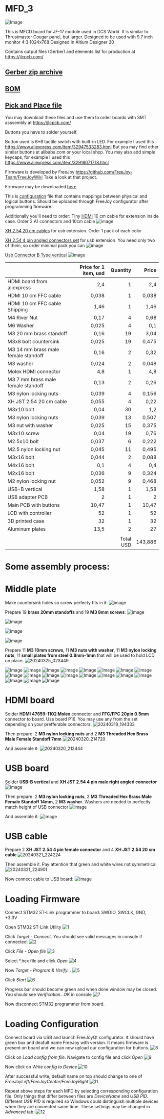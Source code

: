 # MFD_3
![Image](https://github.com/godor2008/MFD_3/blob/small_buttons/MFD/Image/small_buttons.jpg)

This is MFCD board for JF-17 module used in DCS World. It is similar to Thrustmaster Cougar panel, but larger. Designed to be used with 9.7 inch monitor 4:3 1024x768
Designed in Altium Designer 20

Contains output files (Gerber) and elements list for production at https://jlcpcb.com/

[Gerber zip archive](https://github.com/godor2008/MFD_3/blob/small_buttons/MFD/Project%20Outputs%20for%20Mfd3/Project%20Outputs%20for%20Mfd3.zip)
---------------
[BOM](https://github.com/godor2008/MFD_3/blob/small_buttons/MFD/Project%20Outputs%20for%20Mfd3/Bill%20of%20Materials-Mfd3.xlsx)
-------------
[Pick and Place file](https://github.com/godor2008/MFD_3/blob/small_buttons/MFD/Project%20Outputs%20for%20Mfd3/Pick%20Place%20for%20Mfd3.csv)
-----------
You may download these files and use them to order boards with SMT asssembly at https://jlcpcb.com/

Buttons you have to solder yourself.

Button used is 6*6 tactile switch with built-in LED. For example I used this https://www.aliexpress.com/item/32947533283.html
But you may find other similar buttons at alibaba.com or your local shop.
You may also add simple keycaps, for example I used this https://www.aliexpress.com/item/32918071718.html

Firmware is developed by FreeJoy https://github.com/FreeJoy-Team/FreeJoyWiki
Take a look at that project. 

Firmware may be downloaded [here](https://github.com/godor2008/MFD_3/blob/small_buttons/MFD/Firmware/FreeJoy_v1_7_1b3.hex)

This is [configuration](https://github.com/godor2008/MFD_3/blob/small_buttons/MFD/Firmware/new_FreeJoyLeft.cfg) file that contains mappings between physical and logical buttons. Should be uploaded through FreeJoy configurator after programming firmware.

Additionally you'll need to order:
Tiny [HDMI](https://vi.aliexpress.com/item/33057698628.html) 10 cm cable for extension inside case. Order 2 A1 connectors and 10cm cable
![image](https://github.com/godor2008/MFD_3/assets/1040630/173b196d-916a-4216-9e6a-b11b741dd1af)

[XH 2.54 20 cm cables](https://vi.aliexpress.com/item/1005002160765607.html) for usb extension. Order 1 pack of each color

[XH 2.54 4 pin angled connectors set](https://vi.aliexpress.com/item/4000029752260.html) for usb extension. You need only two of them, so order minimal pack you can
![image](https://github.com/godor2008/MFD_3/assets/1040630/b1e457af-7536-40e4-b954-ec63185189ee)

[Usb Connector B Type vertical](https://vi.aliexpress.com/item/32947971157.html)
![image](https://github.com/godor2008/MFD_3/assets/1040630/5e891ae7-79d2-415f-b64a-cc2c8a94e054)




|                                     | Price for 1 item, usd |  Quantity |   Price |
|-------------------------------------|----------------------:|----------:|--------:|
| HDMI board from aliexpress          |                   2,4 |         1 |     2,4 |
| HDMI 10 cm FFC cable                |                 0,038 |         1 |   0,038 |
| HDMI 10 cm FFC cable Shipping       |                  1,46 |         1 |    1,46 |
| M4 River Nut                        |                  0,17 |         4 |    0,68 |
| M6 Washer                           |                 0,025 |         4 |     0,1 |
| M3 20 mm brass standoff             |                  0,16 |        19 |    3,04 |
| M3x8 bolt countersink               |                 0,025 |        19 |   0,475 |
| M3 14 mm brass male female standoff |                  0,16 |         2 |    0,32 |
| M3 washer                           |                 0,024 |         2 |   0,048 |
| Molex HDMI connector                |                   4,8 |         1 |     4,8 |
| M3 7 mm brass male female standoff  |                  0,13 |         2 |    0,26 |
| M3 nylon locking nuts               |                 0,039 |         4 |   0,156 |
| XH JST 2.54 20 cm cable             |                 0,055 |         4 |    0,22 |
| M3x10 bolt                          |                  0,04 |        30 |     1,2 |
| M3 nylon locking nuts               |                 0,039 |        13 |   0,507 |
| M3 nut with washer                  |                 0,025 |        15 |   0,375 |
| M3x10 screw                         |                  0,04 |        19 |    0,76 |
| M2.5x10 bolt                        |                 0,037 |         6 |   0,222 |
| M2.5 nylon locking nut              |                 0,045 |        11 |   0,495 |
| M3x16 bolt                          |                 0,044 |         2 |   0,088 |
| M4x16 bolt                          |                   0,1 |         4 |     0,4 |
| M2x16 bolt                          |                 0,036 |         9 |   0,324 |
| M2 nylon locking nut                |                 0,052 |         9 |   0,468 |
| USB-B vertical                      |                  1,58 |         1 |    1,58 |
| USB adapter PCB                     |                     2 |         1 |       2 |
| Main PCB with buttons               |                 10,47 |         1 |   10,47 |
| LCD with controller                 |                    52 |         1 |      52 |
| 3D printed case                     |                    32 |         1 |      32 |
| Aluminum plates                     |                  13,5 |         2 |      27 |
|                                     |                       |           |         |
|                                     |                       | Total USD | 143,886 |



# Some assembly process:

# Middle plate
Make countersink holes so screw perfecty fits in it:
![image](https://github.com/godor2008/MFD_3/assets/1040630/c6b313ae-16f2-4fa6-8e5a-dd94683cdaaf)

Prepare 19 **brass 20mm standoffs** and 19 **M3 8mm screws**:
![image](https://github.com/godor2008/MFD_3/assets/1040630/30bbc73b-e3de-4bdf-82d5-37a4c2673435)

![image](https://github.com/godor2008/MFD_3/assets/1040630/4c4778ec-4bcc-4461-99d4-3b523ac12dd3)

![image](https://github.com/godor2008/MFD_3/assets/1040630/f4dcfc7c-a225-43a4-adcb-48c940849672)

![image](https://github.com/godor2008/MFD_3/assets/1040630/8f3b9fde-597b-4e88-ace9-6cad563f495e)

Prepare 11 **M3 10mm screws**, 11 **M3 nuts with washer**, 11 **M3 nylon locking nuts**, 11 **small plates from steel 0.8mm-1mm** that will be used to hold LCD on place.
![20240325_023449](https://github.com/godor2008/MFD_3/assets/1040630/51011179-de8f-4617-a918-5ee8e36b7897)



![Image](https://github.com/godor2008/MFD_3/blob/small_buttons/Images/1.jpg)
![Image](https://github.com/godor2008/MFD_3/blob/small_buttons/Images/2.jpg)
![Image](https://github.com/godor2008/MFD_3/blob/small_buttons/Images/3.jpg)
![Image](https://github.com/godor2008/MFD_3/blob/small_buttons/Images/4.jpg)
![Image](https://github.com/godor2008/MFD_3/blob/small_buttons/Images/5.jpg)
![Image](https://github.com/godor2008/MFD_3/blob/small_buttons/Images/6.jpg)
![Image](https://github.com/godor2008/MFD_3/blob/small_buttons/Images/7.jpg)
![Image](https://github.com/godor2008/MFD_3/blob/small_buttons/Images/8.jpg)
![Image](https://github.com/godor2008/MFD_3/blob/small_buttons/Images/9.jpg)
![Image](https://github.com/godor2008/MFD_3/blob/small_buttons/Images/10.jpg)
![Image](https://github.com/godor2008/MFD_3/blob/small_buttons/Images/11.jpg)
![Image](https://github.com/godor2008/MFD_3/blob/small_buttons/Images/12.jpg)
![Image](https://github.com/godor2008/MFD_3/blob/small_buttons/Images/13.jpg)
![Image](https://github.com/godor2008/MFD_3/blob/small_buttons/Images/14.jpg)
![Image](https://github.com/godor2008/MFD_3/blob/small_buttons/Images/15.jpg)
![Image](https://github.com/godor2008/MFD_3/blob/small_buttons/Images/16.jpg)
![Image](https://github.com/godor2008/MFD_3/blob/small_buttons/Images/17.jpg)
![Image](https://github.com/godor2008/MFD_3/blob/small_buttons/Images/18.jpg)
![Image](https://github.com/godor2008/MFD_3/blob/small_buttons/Images/19.jpg)

# HDMI board
Solder **HDMI 47659-1102 Molex** connector and **FFC/FPC 20pin 0.5mm** connector to board. Use board P16. You may use any from the set depending on your prefferable connectors.
![20240318_194333](https://github.com/godor2008/MFD_3/assets/1040630/582cd13c-38ed-4669-8924-e5e7b32522d2)

Then prepare:
2 **M3 nylon locking nuts** and 2 **M3 Threaded Hex Brass Male Female Standoff 7mm**
![20240320_214720](https://github.com/godor2008/MFD_3/assets/1040630/60fbdf5e-7507-4745-a043-6cb139f78a28)

And assemble it:
![20240320_212444](https://github.com/godor2008/MFD_3/assets/1040630/1f68242c-530f-41b7-8fcf-dabf474bb29f)

# USB board
Solder **USB-B vertical** and **XH JST 2.54 4 pin male right angled connector**
![image](https://github.com/godor2008/MFD_3/assets/1040630/d5dbbd9d-60c8-45d6-afd0-b7f21dc5c638)

Then prepare:
2 **M3 nylon locking nuts**, 2 **M3 Threaded Hex Brass Male Female Standoff 14mm**, 2 **M3 washer**. Washers are needed to perfectly match height of USB connector
![image](https://github.com/godor2008/MFD_3/assets/1040630/1d336fee-7463-4753-b97d-260d3659b9c4)

And assemble it:
![image](https://github.com/godor2008/MFD_3/assets/1040630/5c7c7a5b-8d20-4427-ae99-c572f131d0af)

# USB cable
Prepare 2 **XH JST 2.54 4 pin female connector** and 4 **XH JST 2.54 20 cm cable**
![20240321_224224](https://github.com/godor2008/MFD_3/assets/1040630/f0f27c17-81c7-445b-afd2-94a185c74f62)

Then assemble it. Pay attention that green and white wires not symmetrical
![20240321_224901](https://github.com/godor2008/MFD_3/assets/1040630/ea61a222-f7c9-44fc-8069-09cbf0b823e0)

Now connect cable to USB board:
![image](https://github.com/godor2008/MFD_3/assets/1040630/f8eb0d91-fd96-4ca6-bd59-a634d54a4519)


# Loading Firmware
Connect STM32 ST-Link programmer to board: SWDIO, SWCLK, GND, +3.3V

Open STM32 ST-Link Utility
![1](https://github.com/godor2008/MFD_3/assets/1040630/72e319e2-51bf-417a-9948-aeecdd1d2d20)

Click _Target_ - _Connect_. You should see valid messages in console if connected.
![2](https://github.com/godor2008/MFD_3/assets/1040630/5790aa64-33a8-4812-b055-b9d173722265)

Click _File_ - _Open file_
![3](https://github.com/godor2008/MFD_3/assets/1040630/183861bc-f738-41be-8c64-873bdd729da9)

Select *.hex file and click _Open_
![4](https://github.com/godor2008/MFD_3/assets/1040630/5dcb3db9-2086-45fb-8edf-166367ab9e80)

Now _Target_ - _Program & Verify..._
![5](https://github.com/godor2008/MFD_3/assets/1040630/991af21f-1d66-4d5c-85ef-e48dbe9841f8)

Click _Start_
![6](https://github.com/godor2008/MFD_3/assets/1040630/03ba9cfc-1483-4450-b08f-2b0fdb4f8601)

Progress bar should become green and when done window may be closed. You should see _Verification...OK_ in console
![7](https://github.com/godor2008/MFD_3/assets/1040630/f1cc01d1-81e1-42c1-85d1-2551a7eef540)

Now disconnect STM32 programmer from board.

# Loading Configuration
Connect board via USB and launch FreeJoyQt configurator. It should have green box and deafult name FreeJoy with version. It means firmware is present on board and we can now upload our configuration for buttons.
![8](https://github.com/godor2008/MFD_3/assets/1040630/75b31efc-5461-4b93-8bf7-e2c6796762a8)

Click on _Load config from file_. Navigate to config file and click _Open_
![9](https://github.com/godor2008/MFD_3/assets/1040630/12965241-829c-4571-b183-be4f7e941bdb)

Now click on _Write config to Device_
![10](https://github.com/godor2008/MFD_3/assets/1040630/822ce6a0-0388-41bc-8fe3-1518a46afda4)

After successful write, default name on top should change to one of _FreeJoyLeft_/_FreeJoyCenter_/_FreeJoyRight_
![11](https://github.com/godor2008/MFD_3/assets/1040630/799f16e5-ce93-47f8-b614-d717b4d418a2)

Repeat above steps for each MFD by selecting corresponding configuration file. Only things that differ between files are _DeviceName_ and _USB PID_. Different _USB PID_ is required so Windows could distinguish multiple devices when they are connected same time. These settings may be changed in _Advanced_ tab:
![12](https://github.com/godor2008/MFD_3/assets/1040630/0a9a4589-8b8d-4bb4-a121-796a16b3383a)
